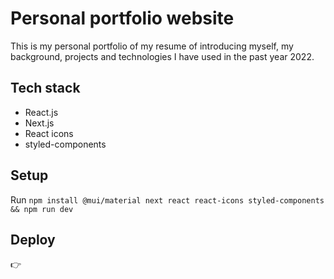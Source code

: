 # Personal portfolio website

This is my personal portfolio of my resume of introducing myself, my background, projects and technologies I have used in the past year 2022. 

## Tech stack 
- React.js
- Next.js 
- React icons
- styled-components
## Setup
Run `npm install @mui/material next react react-icons styled-components && npm run dev`
## Deploy 
👉
